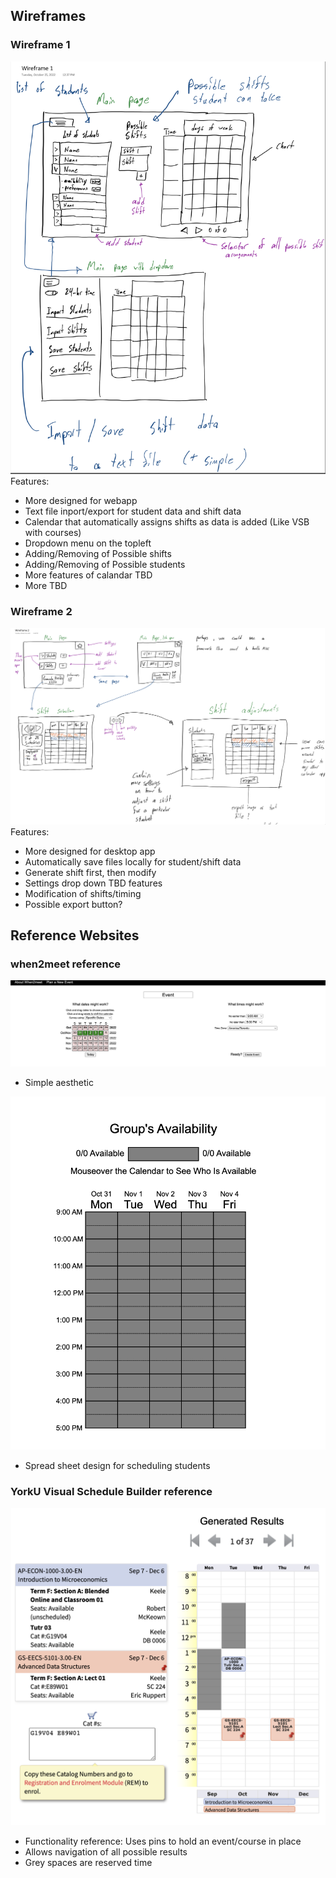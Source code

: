 ## Wireframes

### Wireframe 1
![Wireframe 1](./Img/Wireframe_1.png)
Features:
- More designed for webapp
- Text file inport/export for student data and shift data
- Calendar that automatically assigns shifts as data is added (Like VSB with courses)
- Dropdown menu on the topleft
- Adding/Removing of Possible shifts
- Adding/Removing of Possible students
- More features of calandar TBD
- More TBD

### Wireframe 2
![Wireframe 1](./Img/Wireframe_2.png)
Features:
- More designed for desktop app
- Automatically save files locally for student/shift data
- Generate shift first, then modify
- Settings drop down TBD features
- Modification of shifts/timing
- Possible export button?


## Reference Websites

### when2meet reference
![An example from When2Meet.com](./Img/exWhen2Meet(1).png)
- Simple aesthetic

![Another example from When2Meet.com](./Img/exWhen2Meet(2).png)
- Spread sheet design for scheduling students 


### YorkU Visual Schedule Builder reference
![York University's Visual Schedule Builder](./Img/exVSB.png)
- Functionality reference: Uses pins to hold an event/course in place
- Allows navigation of all possible results
- Grey spaces are reserved time